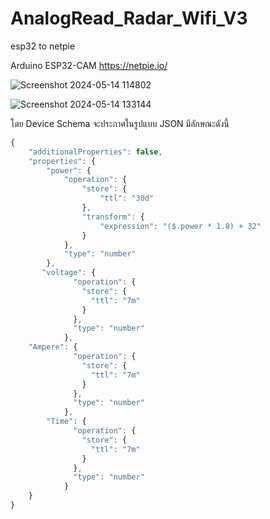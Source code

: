 # AnalogRead_Radar_Wifi_V3
esp32 to netpie

Arduino ESP32-CAM
https://netpie.io/

![Screenshot 2024-05-14 114802](https://github.com/QuadTinnakon/AnalogRead_Radar_Wifi_V3/assets/9403558/b8498803-cc7a-4aad-b8c8-91e96ff43567)

![Screenshot 2024-05-14 133144](https://github.com/QuadTinnakon/AnalogRead_Radar_Wifi_V3/assets/9403558/a4ccb563-c21b-4c46-9efa-15bed258026f)

โดย Device Schema จะประกาศในรูปแบบ JSON มีลักษณะดังนี้
```js
{
    "additionalProperties": false,
    "properties": {
        "power": {
            "operation": {
                "store": {
                    "ttl": "30d"
                },
                "transform": {
                    "expression": "($.power * 1.8) + 32"
                }
            },
            "type": "number"
        },
       "voltage": {
              "operation": {
                "store": {
                  "ttl": "7m"
                }
              },
              "type": "number"
            },
    "Ampere": {
              "operation": {
                "store": {
                  "ttl": "7m"
                }
              },
              "type": "number"
            },
        "Time": {
              "operation": {
                "store": {
                  "ttl": "7m"
                }
              },
              "type": "number"
            }
    }
}
```
